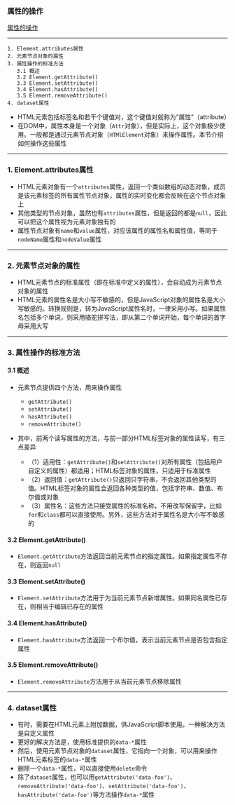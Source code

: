 ### 属性的操作
[属性的操作](http://javascript.ruanyifeng.com/dom/attribute.html)


---
```
1. Element.attributes属性 
2. 元素节点对象的属性 
3. 属性操作的标准方法 
   3.1 概述 
   3.2 Element.getAttribute()
   3.3 Element.setAttribute()
   3.4 Element.hasAttribute() 
   3.5 Element.removeAttribute() 
4. dataset属性
```

- HTML元素包括标签名和若干个键值对，这个键值对就称为“属性”（attribute）
- 在DOM中，属性本身是一个对象（`Attr`对象），但是实际上，这个对象极少使用。一般都是通过元素节点对象（`HTMlElement`对象）来操作属性。本节介绍如何操作这些属性

---
### 1. Element.attributes属性
- HTML元素对象有一个`attributes`属性，返回一个类似数组的动态对象，成员是该元素标签的所有属性节点对象，属性的实时变化都会反映在这个节点对象上
- 其他类型的节点对象，虽然也有`attributes`属性，但是返回的都是`null`，因此可以把这个属性视为元素对象独有的
- 属性节点对象有`name`和`value`属性，对应该属性的属性名和属性值，等同于`nodeName`属性和`nodeValue`属性

---
### 2. 元素节点对象的属性
- HTML元素节点的标准属性（即在标准中定义的属性），会自动成为元素节点对象的属性
- HTML元素的属性名是大小写不敏感的，但是JavaScript对象的属性名是大小写敏感的。转换规则是，转为JavaScript属性名时，一律采用小写。如果属性名包括多个单词，则采用骆驼拼写法，即从第二个单词开始，每个单词的首字母采用大写

---
### 3. 属性操作的标准方法

#### 3.1 概述
- 元素节点提供四个方法，用来操作属性
   *   `getAttribute()`
   *   `setAttribute()`
   *   `hasAttribute()`
   *   `removeAttribute()`

- 其中，前两个读写属性的方法，与前一部分HTML标签对象的属性读写，有三点差异
   - （1）适用性：`getAttribute()`和`setAttribute()`对所有属性（包括用户自定义的属性）都适用；HTML标签对象的属性，只适用于标准属性
   - （2）返回值：`getAttribute()`只返回只字符串，不会返回其他类型的值。HTML标签对象的属性会返回各种类型的值，包括字符串、数值、布尔值或对象
   - （3）属性名：这些方法只接受属性的标准名称，不用改写保留字，比如`for`和`class`都可以直接使用。另外，这些方法对于属性名是大小写不敏感的

#### 3.2 Element.getAttribute()
- `Element.getAttribute`方法返回当前元素节点的指定属性。如果指定属性不存在，则返回`null`

#### 3.3 Element.setAttribute()
- `Element.setAttribute`方法用于为当前元素节点新增属性。如果同名属性已存在，则相当于编辑已存在的属性

#### 3.4 Element.hasAttribute()
- `Element.hasAttribute`方法返回一个布尔值，表示当前元素节点是否包含指定属性

#### 3.5 Element.removeAttribute()
- `Element.removeAttribute`方法用于从当前元素节点移除属性

---
### 4. dataset属性
- 有时，需要在HTML元素上附加数据，供JavaScript脚本使用。一种解决方法是自定义属性
- 更好的解决方法是，使用标准提供的`data-*`属性
- 然后，使用元素节点对象的`dataset`属性，它指向一个对象，可以用来操作HTML元素标签的`data-*`属性
- 删除一个`data-*`属性，可以直接使用`delete`命令
- 除了`dataset`属性，也可以用`getAttribute('data-foo')`、`removeAttribute('data-foo')`、`setAttribute('data-foo')`、`hasAttribute('data-foo')`等方法操作`data-*`属性
